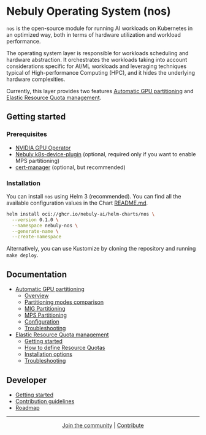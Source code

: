 # Nebuly Operating System (nos)

`nos` is the open-source module for running AI workloads on Kubernetes in an optimized way, both in terms of
hardware utilization and workload performance.

The operating system layer is responsible for workloads scheduling and hardware abstraction.
It orchestrates the workloads taking into account considerations specific for AI/ML workloads and leveraging
techniques typical of High-performance Computing (HPC), and it hides the underlying hardware complexities.

Currently, this layer provides two features [Automatic GPU partitioning](doc/automatic-gpu-partitioning.md) and
[Elastic Resource Quota management](doc/elastic-quota.md).

## Getting started

### Prerequisites
* [NVIDIA GPU Operator](https://github.com/NVIDIA/gpu-operator)
* [Nebuly k8s-device-plugin](https://github.com/nebuly-ai/k8s-device-plugin) (optional, required only if you want to enable MPS partitioning)
* [cert-manager](https://cert-manager.io/docs/) (optional, but recommended)

### Installation
You can install `nos` using Helm 3 (recommended).
You can find all the available configuration values in the Chart [README.md](helm-charts/nos/README.md).
```bash
helm install oci://ghcr.io/nebuly-ai/helm-charts/nos \
  --version 0.1.0 \
  --namespace nebuly-nos \
  --generate-name \
  --create-namespace
```
Alternatively, you can use Kustomize by cloning the repository and running `make deploy`.

## Documentation

- [Automatic GPU partitioning](doc/automatic-gpu-partitioning.md)
  - [Overview](doc/automatic-gpu-partitioning.md#overview)
  - [Partitioning modes comparison](doc/automatic-gpu-partitioning.md#partitioning-modes-comparison)
  - [MIG Partitioning](doc/automatic-gpu-partitioning.md#mig-partitioning)
  - [MPS Partitioning](doc/automatic-gpu-partitioning.md#mps-partitioning)
  - [Configuration](doc/automatic-gpu-partitioning.md#configuration)
  - [Troubleshooting](doc/automatic-gpu-partitioning.md#troubleshooting)
- [Elastic Resource Quota management](doc/elastic-quota.md)
  - [Getting started](doc/elastic-quota.md#getting-started)
  - [How to define Resource Quotas](doc/elastic-quota.md#how-to-define-resource-quotas)
  - [Installation options](doc/elastic-quota.md#scheduler-installation-options)
  - [Troubleshooting](doc/elastic-quota.md#troubleshooting)

## Developer

- [Getting started](doc/developer/get-started.md)
- [Contribution guidelines](doc/developer/contribution-guidelines.md)
- [Roadmap]()

---

<p align="center">
  <a href="https://discord.gg/RbeQMu886J">Join the community</a>  | <a href="https://nebuly.gitbook.io/nebuly/welcome/questions-and-contributions"> Contribute </a>
</p>
